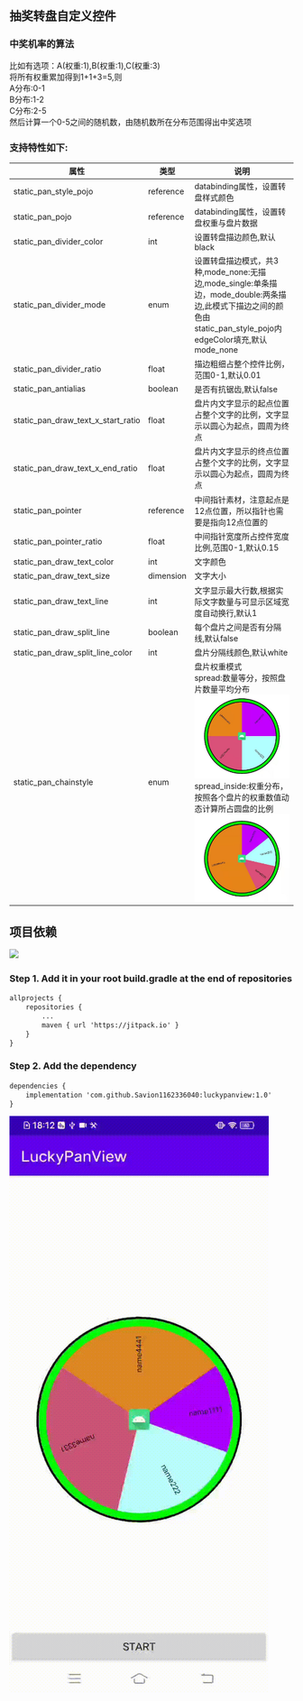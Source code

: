 ## 抽奖转盘自定义控件

### 中奖机率的算法
比如有选项：A(权重:1),B(权重:1),C(权重:3)
<br>
将所有权重累加得到1+1+3=5,则
<br>A分布:0-1
<br>B分布:1-2
<br>C分布:2-5
<br>然后计算一个0-5之间的随机数，由随机数所在分布范围得出中奖选项

### 支持特性如下:

| 属性 | 类型 |说明 |
|-------| ------- |------- |
|static_pan_style_pojo|reference|databinding属性，设置转盘样式颜色|
|static_pan_pojo|reference|databinding属性，设置转盘权重与盘片数据|
|static_pan_divider_color|int|设置转盘描边颜色,默认black|
|static_pan_divider_mode|enum|设置转盘描边模式，共3种,mode_none:无描边,mode_single:单条描边，mode_double:两条描边,此模式下描边之间的颜色由static_pan_style_pojo内edgeColor填充,默认mode_none|
|static_pan_divider_ratio|float|描边粗细占整个控件比例，范围0-1,默认0.01|
|static_pan_antialias|boolean|是否有抗锯齿,默认false|
|static_pan_draw_text_x_start_ratio|float|盘片内文字显示的起点位置占整个文字的比例，文字显示以圆心为起点，圆周为终点|
|static_pan_draw_text_x_end_ratio|float|盘片内文字显示的终点位置占整个文字的比例，文字显示以圆心为起点，圆周为终点|
|static_pan_pointer|reference|中间指针素材，注意起点是12点位置，所以指针也需要是指向12点位置的|
|static_pan_pointer_ratio|float|中间指针宽度所占控件宽度比例,范围0-1,默认0.15|
|static_pan_draw_text_color|int|文字颜色|
|static_pan_draw_text_size|dimension|文字大小|
|static_pan_draw_text_line|int|文字显示最大行数,根据实际文字数量与可显示区域宽度自动换行,默认1|
|static_pan_draw_split_line|boolean|每个盘片之间是否有分隔线,默认false|
|static_pan_draw_split_line_color|int|盘片分隔线颜色,默认white|
|static_pan_chainstyle|enum|盘片权重模式<br>spread:数量等分，按照盘片数量平均分布![](pic/spread.jpg)<br>spread_inside:权重分布，按照各个盘片的权重数值动态计算所占圆盘的比例![](pic/spread_inside.jpg)|

## 项目依赖
[![](https://jitpack.io/v/Savion1162336040/luckypanview.svg)](https://jitpack.io/#Savion1162336040/luckypanview)
### Step 1. Add it in your root build.gradle at the end of repositories
```
allprojects {
	repositories {
		...
		maven { url 'https://jitpack.io' }
	}
}
```
### Step 2. Add the dependency
```
dependencies {
    implementation 'com.github.Savion1162336040:luckypanview:1.0'
}
```

![](pic/preview.gif)
